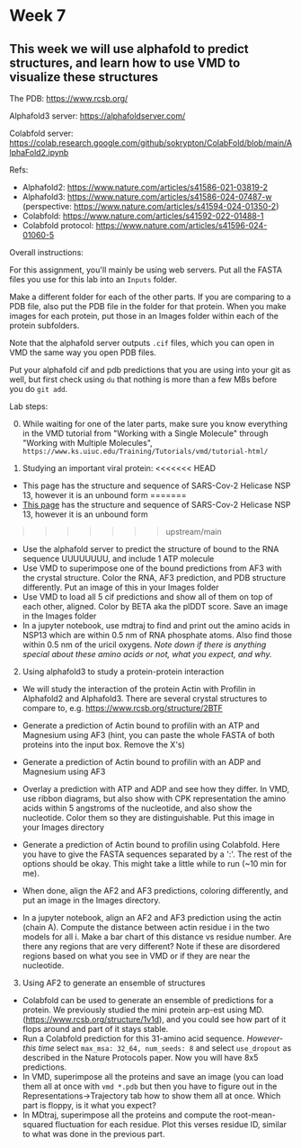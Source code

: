 # Week 7

## This week we will use alphafold to predict structures, and learn how to use VMD to visualize these structures

The PDB: https://www.rcsb.org/

Alphafold3 server: https://alphafoldserver.com/

Colabfold server: https://colab.research.google.com/github/sokrypton/ColabFold/blob/main/AlphaFold2.ipynb

Refs:
- Alphafold2: https://www.nature.com/articles/s41586-021-03819-2
- Alphafold3: https://www.nature.com/articles/s41586-024-07487-w (perspective: https://www.nature.com/articles/s41594-024-01350-2)
- Colabfold:  https://www.nature.com/articles/s41592-022-01488-1
- Colabfold protocol: https://www.nature.com/articles/s41596-024-01060-5

Overall instructions:

For this assignment, you'll mainly be using web servers. Put all the FASTA files you use for this lab into an `Inputs` folder. 

Make a different folder for each of the other parts. If you are comparing to a PDB file, also put the PDB file in the folder for that protein. When you make images for each protein, put those in an Images folder within each of the protein subfolders.

Note that the alphafold server outputs `.cif` files, which you can open in VMD the same way you open PDB files.

Put your alphafold cif and pdb predictions that you are using into your git as well, but first check using `du` that nothing is more than a few MBs before you do `git add`.

Lab steps:

0. While waiting for one of the later parts, make sure you know everything in the VMD tutorial from "Working with a Single Molecule" through "Working with Multiple Molecules", `https://www.ks.uiuc.edu/Training/Tutorials/vmd/tutorial-html/`

1. Studying an important viral protein:
<<<<<<< HEAD
- This page has the structure and sequence of SARS-Cov-2 Helicase NSP 13, however it is an unbound form
=======
- [This page](https://www.rcsb.org/structure/6ZSL) has the structure and sequence of SARS-Cov-2 Helicase NSP 13, however it is an unbound form
>>>>>>> upstream/main
- Use the alphafold server to predict the structure of bound to the RNA sequence UUUUUUUU, and include 1 ATP molecule
- Use VMD to superimpose one of the bound predictions from AF3 with the crystal structure. Color the RNA, AF3 prediction, and PDB structure differently. Put an image of this in your Images folder
- Use VMD to load all 5 cif predictions and show all of them on top of each other, aligned. Color by BETA aka the plDDT score. Save an image in the Images folder
- In a jupyter notebook, use mdtraj to find and print out the amino acids in NSP13 which are within 0.5 nm of RNA phosphate atoms. Also find those within 0.5 nm of the uricil oxygens. _Note down if there is anything special about these amino acids or not, what you expect, and why._

2. Using alphafold3 to study a protein-protein interaction 
- We will study the interaction of the protein Actin with Profilin in Alphafold2 and Alphafold3. There are several crystal structures to compare to, e.g. https://www.rcsb.org/structure/2BTF
- Generate a prediction of Actin bound to profilin with an ATP and Magnesium using AF3 (hint, you can paste the whole FASTA of both proteins into the input box. Remove the X's)
- Generate a prediction of Actin bound to profilin with an ADP and Magnesium using AF3
- Overlay a prediction with ATP and ADP and see how they differ. In VMD, use ribbon diagrams, but also show with CPK representation the amino acids within 5 angstroms of the nucleotide, and also show the nucleotide. Color them so they are distinguishable. Put this image in your Images directory

- Generate a prediction of Actin bound to profilin using Colabfold. Here you have to give the FASTA sequences separated by a ':'. The rest of the options should be okay. This might take a little while to run (~10 min for me).
- When done, align the AF2 and AF3 predictions, coloring differently, and put an image in the Images directory. 
- In a jupyter notebook, align an AF2 and AF3 prediction using the actin (chain A). Compute the distance between actin residue i in the two models for all i. Make a bar chart of this distance vs residue number. Are there any regions that are very different? Note if these are disordered regions based on what you see in VMD or if they are near the nucleotide.

3. Using AF2 to generate an ensemble of structures
- Colabfold can be used to generate an ensemble of predictions for a protein. We previously studied the mini protein arp-est using MD. (https://www.rcsb.org/structure/1v1d), and you could see how part of it flops around and part of it stays stable. 
- Run a Colabfold prediction for this 31-amino acid sequence. *However-this time* select `max_msa: 32_64, num_seeds: 8` and select `use_dropout` as described in the Nature Protocols paper. Now you will have 8x5 predictions. 
- In VMD, superimpose all the proteins and save an image (you can load them all at once with `vmd *.pdb` but then you have to figure out in the Representations->Trajectory tab how to show them all at once. Which part is floppy, is it what you expect?
- In MDtraj, superimpose all the proteins and compute the root-mean-squared fluctuation for each residue. Plot this verses residue ID, similar to what was done in the previous part.

